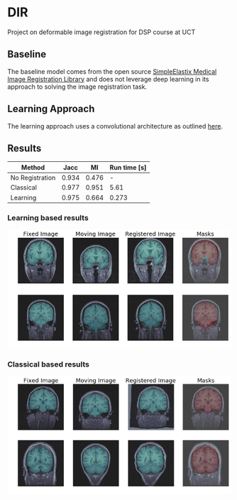 # DIR
Project on deformable image registration for DSP course at UCT

## Baseline 
The baseline model comes from the open source [SimpleElastix Medical Image Registration Library](https://simpleelastix.github.io) and does not leverage deep learning in its approach to solving the image registration task.

## Learning Approach
The learning approach uses a convolutional architecture as outlined [here](https://arxiv.org/abs/1711.08608).

## Results

|Method | Jacc | MI | Run time [s] |
|---|---|---|---|
|No Registration | 0.934 | 0.476 | - |
| Classical | 0.977 | 0.951 | 5.61 |
| Learning | 0.975 | 0.664 | 0.273 |

### Learning based results

<img src="./results/learning_results_small.png" alt="learning-results" width="600"/>


### Classical based results

<img src="./results/classical_results_small.png" alt="classical-results" width="600"/>
